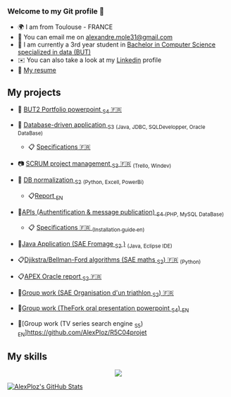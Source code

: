 ### Welcome to my Git profile 👋
*  :earth_africa: I am from Toulouse - FRANCE
* 🔔  You can email me on [alexandre.mole31@gmail.com](mailto:alexandre.mole31@gmail.com)
* 🚀  I am currently a 3rd year student in [Bachelor in Computer Science specialized in data (BUT)](https://www.univ-tlse3.fr/but-specialite-informatique)
* ✉️  You can also take a look at my [Linkedin](https://www.linkedin.com/in/alexandre-mole-9956a8260/) profile
* 🤵   [My resume](https://www.dropbox.com/s/1qm0hh7g9jn6y9t/CV_Alexandre_Mole_ind3.pdf?dl=0)

## My projects

* :flower_playing_cards: [BUT2 Portfolio powerpoint <sub>S4</sub> :fr:](https://www.dropbox.com/home?preview=PortfolioS4.pptx)

* :file_folder: [Database-driven application <sub>S3</sub>](https://github.com/4PoH/SaeCabarent) <sub>(Java, JDBC, SQLDevelopper, Oracle DataBase)</sub>
    * :clipboard: [Specifications :fr:](https://www.dropbox.com/home?preview=CDCF_E_DURAND_CALMET_RIGAL_MOLE_AFRITE_+%281%29.pdf)
* :camera: [SCRUM project management <sub>S3</sub> :fr:](https://www.dropbox.com/home?preview=Projet+Banque+Revue+sprint+1.mov) <sub>(Trello, Windev)
* :file_folder: [DB normalization <sub>S2</sub>](https://github.com/4PoH/SaeMedData) <sub>(Python, Excell, PowerBi)</sub>
    * :clipboard:[Report <sub>EN</sub>󠁧󠁢󠁥󠁮󠁧󠁿](https://www.dropbox.com/home?preview=DurandRigalSechiCalmetMole_E.docx)
* :file_folder:[APIs (Authentification & message publication) <sub>S4</sub> ](https://github.com/AlexandreCalmet/ProjetPHP) <sub>(PHP, MySQL DataBase)</sub> 
   * :clipboard: [Specifications :fr: <sub>(Installation guide en)</sub>](https://www.dropbox.com/home?preview=R4.01_Rapport_Mole_Calmet.pdf)
* 📁[Java Application (SAE Fromage <sub>S2</sub> )](https://github.com/AlexPloz/SAE_Fromage) <sub>(Java, Eclipse IDE)</sub>
* :clipboard:[Djikstra/Bellman-Ford algorithms (SAE maths <sub>S2</sub>) :fr:](https://www.dropbox.com/home?preview=Algorithm.pdf) <sub>(Python)</sub>
* :clipboard:[APEX Oracle report <sub>S2</sub> :fr:](https://www.dropbox.com/home?preview=Oracle+APEX.pdf) 
* 📁[Group work (SAE Organisation d'un triathlon <sub>S2</sub>) :fr:](https://www.dropbox.com/home/Organisation%20d'un%20triathlon)
* 📁[Group work (TheFork oral presentation powerpoint <sub>S4</sub>) <sub>EN</sub>](https://www.dropbox.com/home?preview=TheFork.pdf)
* 📁[Group work (TV series search engine <sub>S5</sub>) <sub>EN</sub>]https://github.com/AlexPloz/R5C04projet

## My skills
<p align="center">
  <a href="https://skillicons.dev">
    <img src="https://skillicons.dev/icons?i=py,java,php,c,mysql,vscode,eclipse,css" />
  </a>
</p>

<a href="https://github.com/AlexPloz">
  <img src="https://github-readme-stats.vercel.app/api?username=AlexPloz&theme=swift&show_icons=true" alt="AlexPloz's GitHub Stats" />
</a>
